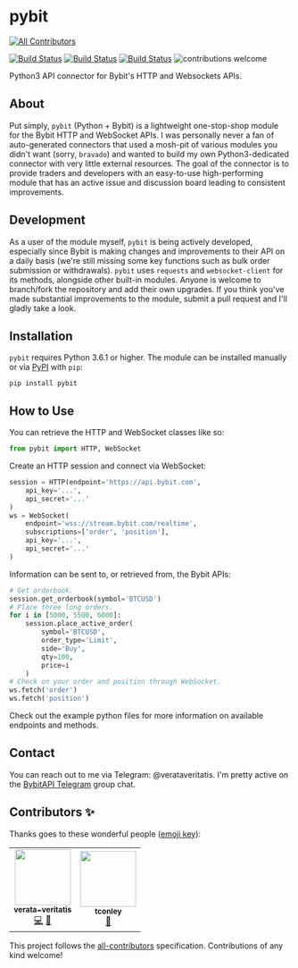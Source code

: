 # pybit
<!-- ALL-CONTRIBUTORS-BADGE:START - Do not remove or modify this section -->
[![All Contributors](https://img.shields.io/badge/all_contributors-2-orange.svg?style=flat-square)](#contributors-)
<!-- ALL-CONTRIBUTORS-BADGE:END -->

[![Build Status](https://img.shields.io/pypi/pyversions/pybit)](https://www.python.org/downloads/)
[![Build Status](https://img.shields.io/pypi/v/pybit)](https://pypi.org/project/pybit/)
[![Build Status](https://travis-ci.org/verata-veritatis/pybit.svg?branch=master)](https://travis-ci.org/verata-veritatis/pybit)
![contributions welcome](https://img.shields.io/badge/contributions-welcome-brightgreen.svg?style=flat)

Python3 API connector for Bybit's HTTP and Websockets APIs.

## About
Put simply, `pybit` (Python + Bybit) is a lightweight one-stop-shop module for the Bybit HTTP and WebSocket APIs. I was personally never a fan of auto-generated connectors that used a mosh-pit of various modules you didn't want (sorry, `bravado`) and wanted to build my own Python3-dedicated connector with very little external resources. The goal of the connector is to provide traders and developers with an easy-to-use high-performing module that has an active issue and discussion board leading to consistent improvements.

## Development
As a user of the module myself, `pybit` is being actively developed, especially since Bybit is making changes and improvements to their API on a daily basis (we're still missing some key functions such as bulk order submission or withdrawals). `pybit` uses `requests` and `websocket-client` for its methods, alongside other built-in modules. Anyone is welcome to branch/fork the repository and add their own upgrades. If you think you've made substantial improvements to the module, submit a pull request and I'll gladly take a look.

## Installation
`pybit` requires Python 3.6.1 or higher. The module can be installed manually or via [PyPI](https://pypi.org/project/pybit/) with `pip`:
```
pip install pybit
```

## How to Use
You can retrieve the HTTP and WebSocket classes like so:
```python
from pybit import HTTP, WebSocket
```
Create an HTTP session and connect via WebSocket:
```python
session = HTTP(endpoint='https://api.bybit.com', 
    api_key='...', 
    api_secret='...'
)
ws = WebSocket(
    endpoint='wss://stream.bybit.com/realtime', 
    subscriptions=['order', 'position'], 
    api_key='...', 
    api_secret='...'
)
```
Information can be sent to, or retrieved from, the Bybit APIs:
```python
# Get orderbook.
session.get_orderbook(symbol='BTCUSD')
# Place three long orders.
for i in [5000, 5500, 6000]:
    session.place_active_order(
        symbol='BTCUSD', 
        order_type='Limit', 
        side='Buy', 
        qty=100, 
        price=i
    )
# Check on your order and position through WebSocket.
ws.fetch('order')
ws.fetch('position')
```
Check out the example python files for more information on available
endpoints and methods.

## Contact
You can reach out to me via Telegram: @verataveritatis. I'm pretty active on the [BybitAPI Telegram](https://t.me/Bybitapi) group chat.
## Contributors ✨

Thanks goes to these wonderful people ([emoji key](https://allcontributors.org/docs/en/emoji-key)):

<!-- ALL-CONTRIBUTORS-LIST:START - Do not remove or modify this section -->
<!-- prettier-ignore-start -->
<!-- markdownlint-disable -->
<table>
  <tr>
    <td align="center"><a href="https://github.com/verata-veritatis"><img src="https://avatars0.githubusercontent.com/u/9677388?v=4" width="100px;" alt=""/><br /><sub><b>verata-veritatis</b></sub></a><br /><a href="https://github.com/verata-veritatis/pybit/commits?author=verata-veritatis" title="Code">💻</a> <a href="https://github.com/verata-veritatis/pybit/commits?author=verata-veritatis" title="Documentation">📖</a></td>
     <td align="center"><a href="https://github.com/tconley"><img src="https://avatars1.githubusercontent.com/u/1893207?v=4" width="100px;" alt=""/><br /><sub><b>tconley</b></sub></a><br /><a href="https://github.com/tconley/pybit/commits?author=tconley" title="Ideas">🤔</a></td>
  </tr>
</table>

<!-- markdownlint-enable -->
<!-- prettier-ignore-end -->
<!-- ALL-CONTRIBUTORS-LIST:END -->

This project follows the [all-contributors](https://github.com/all-contributors/all-contributors) specification. Contributions of any kind welcome!
